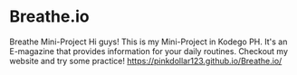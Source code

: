 # Breathe.io
Breathe Mini-Project
Hi guys! This is my Mini-Project in Kodego PH. It's an E-magazine that provides information for your daily routines.
Checkout my website and try some practice! https://pinkdollar123.github.io/Breathe.io/
